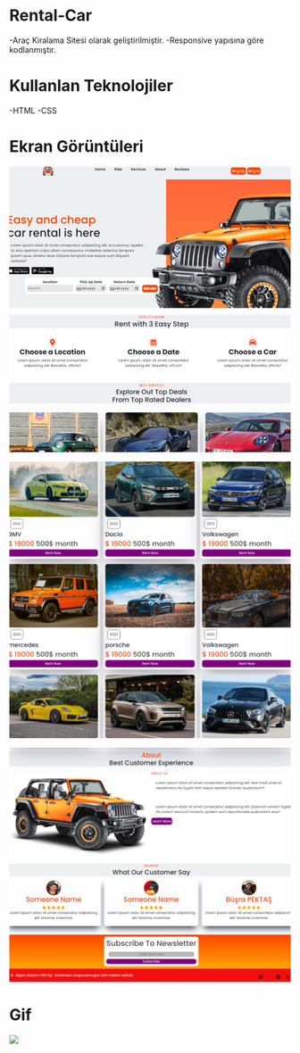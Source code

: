 # Rental-Car

-Araç Kiralama Sitesi olarak geliştirilmiştir.
-Responsive yapısına göre kodlanmıştır.

#  Kullanlan Teknolojiler

-HTML
-CSS

# Ekran Görüntüleri

![](img/Ekran%20görüntüsü_23-2-2024_224332_.jpeg)


![](img/Ekran%20görüntüsü_23-2-2024_224725_.jpeg)

![](img/Ekran%20görüntüsü_23-2-2024_224431_.jpeg)

# Gif

![](img/car%20‐%20Clipchamp%20ile%20yapıldı.gif)